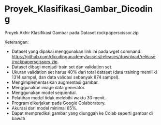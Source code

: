 # Proyek_Klasifikasi_Gambar_Dicoding
Proyek Akhir Klasifikasi Gambar pada Dataset rockpaperscissor.zip

Keterangan:

- Dataset yang dipakai menggunakan link ini pada wget command: https://github.com/dicodingacademy/assets/releases/download/release/rockpaperscissors.zip.
- Dataset dibagi menjadi train set dan validation set.
- Ukuran validation set harus 40% dari total dataset (data training memiliki 1314 sampel, dan data validasi sebanyak 874 sampel).
- Mengimplementasikan augmentasi gambar.
- Menggunakan image data generator.
- Menggunakan model sequential.
- Pelatihan model tidak melebihi waktu 30 menit.
- Program dikerjakan pada Google Colaboratory.
- Akurasi dari model minimal 85%.
- Dapat memprediksi gambar yang diunggah ke Colab seperti gambar di bawah

